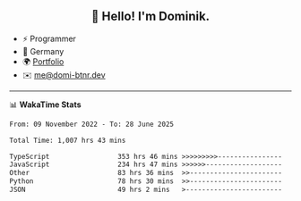 <h2 align="center">👋 Hello! I'm Dominik.</h2>

- ⚡ Programmer
- 📍 Germany
- 🌍 [Portfolio](https://domi-btnr.dev)
- ✉️ [me@domi-btnr.dev](mailto://me@domi-btnr.dev)

---
📊 **WakaTime Stats**
<!--START_SECTION:waka-->

```txt
From: 09 November 2022 - To: 28 June 2025

Total Time: 1,007 hrs 43 mins

TypeScript                 353 hrs 46 mins >>>>>>>>>----------------   35.11 %
JavaScript                 234 hrs 47 mins >>>>>>-------------------   23.30 %
Other                      83 hrs 36 mins  >>-----------------------   08.30 %
Python                     78 hrs 30 mins  >>-----------------------   07.79 %
JSON                       49 hrs 2 mins   >------------------------   04.87 %
```

<!--END_SECTION:waka-->
